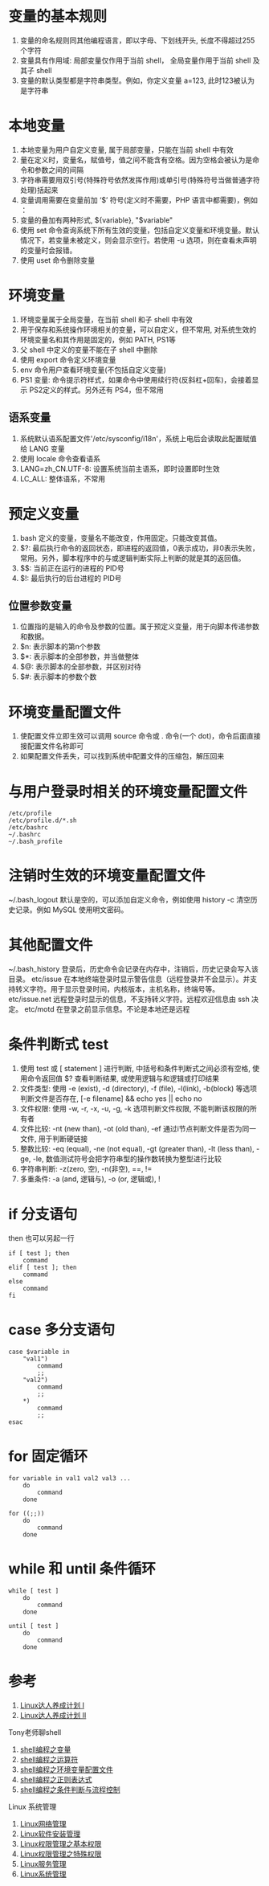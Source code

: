 # 变量的基本规则

1. 变量的命名规则同其他编程语言，即以字母、下划线开头, 长度不得超过255个字符
2. 变量具有作用域: 局部变量仅作用于当前 shell， 全局变量作用于当前 shell 及其子 shell
3. 变量的默认类型都是字符串类型。例如，你定义变量 a=123, 此时123被认为是字符串

# 本地变量

1. 本地变量为用户自定义变量, 属于局部变量，只能在当前 shell 中有效
2. 量在定义时，变量名，赋值号，值之间不能含有空格。因为空格会被认为是命令和参数之间的间隔
3. 字符串需要用双引号(特殊符号依然发挥作用)或单引号(特殊符号当做普通字符处理)括起来
4. 变量调用需要在变量前加 ‘$’ 符号(定义时不需要，PHP 语言中都需要)，例如 ：
5. 变量的叠加有两种形式, ${variable}, "$variable"
6. 使用 set 命令查询系统下所有生效的变量，包括自定义变量和环境变量。默认情况下，若变量未被定义，则会显示空行。若使用 -u 选项，则在查看未声明的变量时会报错。
7. 使用 uset 命令删除变量

# 环境变量 

1. 环境变量属于全局变量，在当前 shell 和子 shell 中有效
2. 用于保存和系统操作环境相关的变量，可以自定义，但不常用, 对系统生效的环境变量名和其作用是固定的，例如 PATH, PS1等
3. 父 shell 中定义的变量不能在子 shell 中删除
4. 使用 export 命令定义环境变量
5. env 命令用户查看环境变量(不包括自定义变量)
5. PS1 变量: 命令提示符样式，如果命令中使用续行符(反斜杠+回车)，会接着显示 PS2定义的样式。另外还有 PS4，但不常用

## 语系变量

1. 系统默认语系配置文件'/etc/sysconfig/i18n'，系统上电后会读取此配置赋值给 LANG 变量
2. 使用 locale 命令查看语系
3. LANG=zh_CN.UTF-8: 设置系统当前主语系，即时设置即时生效
4. LC_ALL: 整体语系，不常用

# 预定义变量 

1. bash 定义的变量，变量名不能改变，作用固定。只能改变其值。
2. $?: 最后执行命令的返回状态，即进程的返回值，0表示成功，非0表示失败，常用。另外，脚本程序中的与或逻辑判断实际上判断的就是其的返回值。
3. $$: 当前正在运行的进程的 PID号
4. $!: 最后执行的后台进程的 PID号

## 位置参数变量

1. 位置指的是输入的命令及参数的位置。属于预定义变量，用于向脚本传递参数和数据。
2. $n: 表示脚本的第n个参数
3. $\*: 表示脚本的全部参数，并当做整体
4. $@: 表示脚本的全部参数，并区别对待
5. $#: 表示脚本的参数个数

# 环境变量配置文件

1. 使配置文件立即生效可以调用 source 命令或 . 命令(一个 dot)，命令后面直接接配置文件名称即可
2. 如果配置文件丢失，可以找到系统中配置文件的压缩包，解压回来

# 与用户登录时相关的环境变量配置文件

```
/etc/profile
/etc/profile.d/*.sh
/etc/bashrc
~/.bashrc
~/.bash_profile
```

# 注销时生效的环境变量配置文件

~/.bash_logout 默认是空的，可以添加自定义命令，例如使用 history -c 清空历史记录。例如 MySQL 使用明文密码。

# 其他配置文件

~/.bash_history 登录后，历史命令会记录在内存中，注销后，历史记录会写入该目录。
etc/issue       在本地终端登录时显示警告信息（远程登录并不会显示）。并支持转义字符。用于显示登录时间，内核版本，主机名称，终端号等。
etc/issue.net   远程登录时显示的信息，不支持转义字符。远程欢迎信息由 ssh 决定。
etc/motd        在登录之前显示信息。不论是本地还是远程

# 条件判断式 test

1. 使用 test 或 [ statement ] 进行判断, 中括号和条件判断式之间必须有空格, 使用命令返回值 $? 查看判断结果, 或使用逻辑与和逻辑或打印结果
2. 文件类型: 使用 -e (exist), -d (directory), -f (file), -l(link), -b(block) 等选项判断文件是否存在, [-e filename] && echo yes || echo no
3. 文件权限: 使用 -w, -r, -x, -u, -g, -k 选项判断文件权限, 不能判断该权限的所有者
4. 文件比较: -nt (new than), -ot (old than), -ef 通过i节点判断文件是否为同一文件, 用于判断硬链接
5. 整数比较: -eq (equal), -ne (not equal), -gt (greater than), -lt (less than), -ge, -le, 数值测试符号会把字符串型的操作数转换为整型进行比较
6. 字符串判断: -z(zero, 空), -n(非空), ==, !=
7. 多重条件: -a (and, 逻辑与), -o (or, 逻辑或), !

# if 分支语句

then 也可以另起一行

```
if [ test ]; then
	commamd
elif [ test ]; then
	commamd
else
	commamd
fi
```

# case 多分支语句

```
case $variable in
	"val1")
		commamd
		;;
	"val2")
		commamd
		;;
	*)
		commamd
		;;
esac
```

# for 固定循环

```
for variable in val1 val2 val3 ...
	do
		command
	done

for ((;;))
	do
		command
	done
```

# while 和 until 条件循环

```
while [ test ]
	do
		command
	done
	
until [ test ]
	do
		command
	done
```
# 参考

1. [Linux达人养成计划 I](http://www.imooc.com/learn/175)
2. [Linux达人养成计划 II](http://www.imooc.com/learn/111)

Tony老师聊shell

1. [shell编程之变量](http://www.imooc.com/learn/336)
2. [shell编程之运算符](http://www.imooc.com/learn/355)
3. [shell编程之环境变量配置文件](http://www.imooc.com/learn/361)
4. [shell编程之正则表达式](http://www.imooc.com/learn/378)
5. [shell编程之条件判断与流程控制](http://www.imooc.com/learn/408)

Linux 系统管理

1. [Linux网络管理](http://www.imooc.com/learn/258)
2. [Linux软件安装管理](http://www.imooc.com/learn/447)
3. [Linux权限管理之基本权限](http://www.imooc.com/learn/481)
4. [Linux权限管理之特殊权限](http://www.imooc.com/learn/499)
5. [Linux服务管理](http://www.imooc.com/learn/537)
6. [Linux系统管理](http://www.imooc.com/learn/583)
